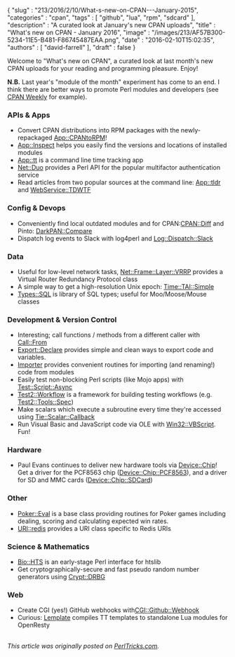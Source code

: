 {
   "slug" : "213/2016/2/10/What-s-new-on-CPAN---January-2015",
   "categories" : "cpan",
   "tags" : [
      "github",
      "lua",
      "rpm",
      "sdcard"
   ],
   "description" : "A curated look at January's new CPAN uploads",
   "title" : "What's new on CPAN - January 2016",
   "image" : "/images/213/AF57B300-5234-11E5-B481-F86745487EAA.png",
   "date" : "2016-02-10T15:02:35",
   "authors" : [
      "david-farrell"
   ],
   "draft" : false
}


Welcome to "What's new on CPAN", a curated look at last month's new CPAN uploads for your reading and programming pleasure. Enjoy!

**N.B.** Last year's "module of the month" experiment has come to an end. I think there are better ways to promote Perl modules and developers (see [CPAN Weekly](http://cpan-weekly.org/) for example).

### APIs & Apps

-   Convert CPAN distributions into RPM packages with the newly-repackaged [App::CPANtoRPM](https://metacpan.org/pod/App::CPANtoRPM)!
-   [App::Inspect](https://metacpan.org/pod/App::Inspect) helps you easily find the versions and locations of installed modules
-   [App::tt](https://metacpan.org/pod/App::tt) is a command line time tracking app
-   [Net::Duo](https://metacpan.org/pod/Net::Duo) provides a Perl API for the popular multifactor authentication service
-   Read articles from two popular sources at the command line: [App::tldr](https://metacpan.org/pod/App::tldr) and [WebService::TDWTF](https://metacpan.org/pod/WebService::TDWTF)

### Config & Devops

-   Conveniently find local outdated modules and for CPAN:[CPAN::Diff](https://metacpan.org/pod/CPAN::Diff) and Pinto: [DarkPAN::Compare](https://metacpan.org/pod/DarkPAN::Compare)
-   Dispatch log events to Slack with log4perl and [Log::Dispatch::Slack](https://metacpan.org/pod/Log::Dispatch::Slack)

### Data

-   Useful for low-level network tasks, [Net::Frame::Layer::VRRP](https://metacpan.org/pod/Net::Frame::Layer::VRRP) provides a Virtual Router Redundancy Protocol class
-   A simple way to get a high-resolution Unix epoch: [Time::TAI::Simple](https://metacpan.org/pod/Time::TAI::Simple)
-   [Types::SQL](https://metacpan.org/pod/Types::SQL) is library of SQL types; useful for Moo/Moose/Mouse classes

### Development & Version Control

-   Interesting; call functions / methods from a different caller with [Call::From](https://metacpan.org/pod/Call::From)
-   [Export::Declare](https://metacpan.org/pod/Export::Declare) provides simple and clean ways to export code and variables.
-   [Importer](https://metacpan.org/pod/Importer) provides convenient routines for importing (and renaming!) code from modules
-   Easily test non-blocking Perl scripts (like Mojo apps) with [Test::Script::Async](https://metacpan.org/pod/Test::Script::Async)
-   [Test2::Workflow](https://metacpan.org/pod/Test2::Workflow) is a framework for building testing workflows (e.g. [Test2::Tools::Spec](https://metacpan.org/pod/Test2::Tools::Spec))
-   Make scalars which execute a subroutine every time they're accessed using [Tie::Scalar::Callback](https://metacpan.org/pod/Tie::Scalar::Callback)
-   Run Visual Basic and JavaScript code via OLE with [Win32::VBScript](https://metacpan.org/pod/Win32::VBScript). Fun!

### Hardware

-   Paul Evans continues to deliver new hardware tools via [Device::Chip](https://metacpan.org/pod/Device::Chip)! Get a driver for the PCF8563 chip ([Device::Chip::PCF8563](https://metacpan.org/pod/Device::Chip::PCF8563)), and a driver for SD and MMC cards ([Device::Chip::SDCard](https://metacpan.org/pod/Device::Chip::SDCard))

### Other

-   [Poker::Eval](https://metacpan.org/pod/Poker::Eval) is a base class providing routines for Poker games including dealing, scoring and calculating expected win rates.
-   [URI::redis](https://metacpan.org/pod/URI::redis) provides a URI class specific to Redis URIs

### Science & Mathematics

-   [Bio::HTS](https://metacpan.org/pod/Bio::HTS) is an early-stage Perl interface for htslib
-   Get cryptographically-secure and fast pseudo random number generators using [Crypt::DRBG](https://metacpan.org/pod/Crypt::DRBG)

### Web

-   Create CGI (yes!) GitHub webhooks with[CGI::Github::Webhook](https://metacpan.org/pod/CGI::Github::Webhook)
-   Curious: [Lemplate](https://metacpan.org/pod/Lemplate) compiles TT templates to standalone Lua modules for OpenResty


\
*This article was originally posted on [PerlTricks.com](http://perltricks.com).*

